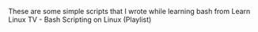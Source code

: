 These are some simple scripts that I wrote while learning bash from Learn Linux TV - Bash Scripting on Linux (Playlist)
